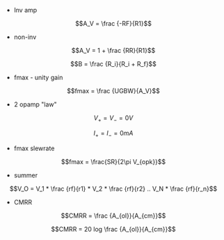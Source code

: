 * Inv amp

$$A_V = \frac {-RF}{R1}$$


* non-inv

$$A_V = 1 + \frac {RR}{R1}$$

$$B = \frac {R_i}{R_i + R_f}$$

* fmax - unity gain

$$fmax = \frac {UGBW}{A_V}$$

* 2 opamp "law"

$$V_+ = V_- = 0V$$

$$I_+ = I_- = 0mA$$

* fmax slewrate

$$fmax = \frac{SR}{2\pi V_{opk}}$$

* summer

$$V_O = V_1 * \frac {rf}{r1}  * V_2 * \frac {rf}{r2} .. V_N * \frac {rf}{r_n}$$

* CMRR

$$CMRR = \frac {A_{ol}}{A_{cm}}$$

$$CMRR = 20 log \frac {A_{ol}}{A_{cm}}$$
